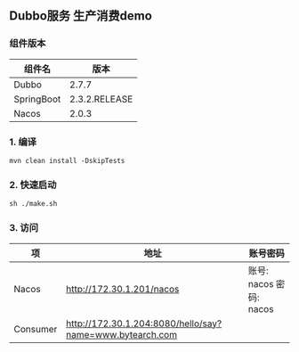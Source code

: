 ## Dubbo服务 生产消费demo 

### 组件版本

|组件名|版本|
| ----- | -------|
|Dubbo| 2.7.7|
|SpringBoot| 2.3.2.RELEASE|
|Nacos | 2.0.3|


### 1. 编译
```shell
mvn clean install -DskipTests
```

### 2. 快速启动

```shell 
sh ./make.sh
```

### 3. 访问

| 项   | 地址 | 账号密码 |
| --- | --- | --- |
| Nacos | http://172.30.1.201/nacos | 账号: nacos  密码: nacos
| Consumer | http://172.30.1.204:8080/hello/say?name=www.bytearch.com